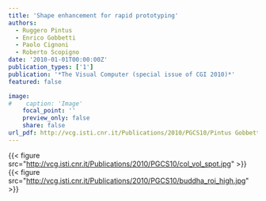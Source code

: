 ```yaml
---
title: 'Shape enhancement for rapid prototyping'
authors:
  - Ruggero Pintus
  - Enrico Gobbetti
  - Paolo Cignoni
  - Roberto Scopigno
date: '2010-01-01T00:00:00Z'
publication_types: ['1']
publication: '*The Visual Computer (special issue of CGI 2010)*'
featured: false

image:
#    caption: 'Image'
    focal_point: ''
    preview_only: false
    share: false
url_pdf: http://vcg.isti.cnr.it/Publications/2010/PGCS10/Pintus Gobbetti Cignoni Scoping - Shape Enhancement for Rapid Prototyping - TVC 2010.pdf
---
```

{{< figure src="http://vcg.isti.cnr.it/Publications/2010/PGCS10/col_vol_spot.jpg" >}}
{{< figure src="http://vcg.isti.cnr.it/Publications/2010/PGCS10/buddha_roi_high.jpg" >}}
